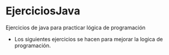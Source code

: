 # EjerciciosJava
Ejercicios de java para practicar lógica de programación

- Los siguientes ejercicios se hacen para mejorar la logica de programación.
